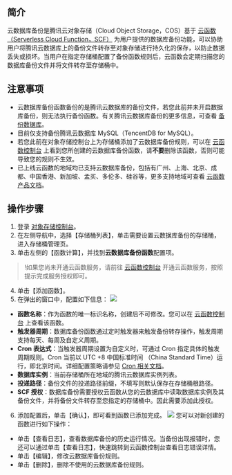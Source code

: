 ## 简介

云数据库备份是腾讯云对象存储（Cloud Object Storage，COS）基于 [云函数（Serverless Cloud Function，SCF）](https://cloud.tencent.com/document/product/583) 为用户提供的数据库备份功能，可以协助用户将腾讯云数据库上的备份文件转存至对象存储进行持久化的保存，以防止数据丢失或损坏。当用户在指定存储桶配置了备份函数规则后，云函数会定期扫描您的数据库备份文件并将文件转存至存储桶中。

## 注意事项
- 云数据库备份函数备份的是腾讯云数据库的备份文件，若您此前并未开启数据库备份，则无法执行备份函数。有关腾讯云数据库备份的更多信息，可查看 [备份数据库](https://cloud.tencent.com/document/product/236/35172)。
- 目前仅支持备份腾讯云数据库 MySQL（TencentDB for MySQL）。
- 若您此前在对象存储控制台上为存储桶添加了云数据库备份规则，可以在 [云函数控制台](https://console.cloud.tencent.com/scf/list?rid=1&ns=default) 上看到您所创建的云数据库备份函数，请**不要**删除该函数，否则可能导致您的规则不生效。
- 已上线云函数的地域均已支持云数据库备份，包括有广州、上海、北京、成都、中国香港、新加坡、孟买、多伦多、硅谷等，更多支持地域可查看 [云函数产品文档](https://cloud.tencent.com/document/product/583)。

## 操作步骤

1. 登录 [对象存储控制台](https://console.cloud.tencent.com/cos5)。
2. 在左侧导航中，选择【存储桶列表】，单击需要设置云数据库备份的存储桶，进入存储桶管理页。
3. 单击左侧的【函数计算】，并找到**云数据库备份函数**配置项。
> !如果您尚未开通云函数服务，请前往 [云函数控制台](https://console.cloud.tencent.com/scf) 开通云函数服务，按照提示完成服务授权即可。
4. 单击【添加函数】。
5. 在弹出的窗口中，配置如下信息：
![](https://main.qcloudimg.com/raw/53f6c8dcde411fd81127957dcee0a88a.png)
 - **函数名称**：作为函数的唯一标识名称，创建后不可修改。您可以在 [云函数控制台](https://console.cloud.tencent.com/scf/list?rid=1&ns=default) 上查看该函数。
 - **触发器周期**：数据库备份函数通过定时触发器来触发备份转存操作，触发周期支持每天、每周及自定义周期。
 - **Cron 表达式**：当触发器周期设置为自定义时，可通过 Cron 指定具体的触发周期规则。Cron 当前以 UTC +8 中国标准时间 （China Standard Time）运行，即北京时间。详细配置策略请参见 [Cron 相关文档](https://cloud.tencent.com/document/product/583/9708#cron-.E8.A1.A8.E8.BE.BE.E5.BC.8F)。
 - **数据库实例**：当前存储桶所在地域的腾讯云数据库实例列表。
 - **投递路径**：备份文件的投递路径前缀，不填写则默认保存在存储桶根路径。
 - **SCF 授权**：数据库备份需要授权云函数从您的云数据库中读取数据库实例及其备份文件，并将备份文件转存至您指定的存储桶中。因此需要添加此授权。
6. 添加配置后，单击【确认】，即可看到函数已添加完成。
![](https://main.qcloudimg.com/raw/450fcdb0b3ec29ad3e34c9df9f3526fe.png)
您可以对新创建的函数进行如下操作：
 - 单击【查看日志】，查看数据库备份的历史运行情况。当备份出现报错时，您还可以通过单击【查看日志】，快速跳转到云函数控制台查看日志错误详情。
 - 单击【编辑】，修改云数据库备份规则。
 - 单击【删除】，删除不使用的云数据库备份规则。


